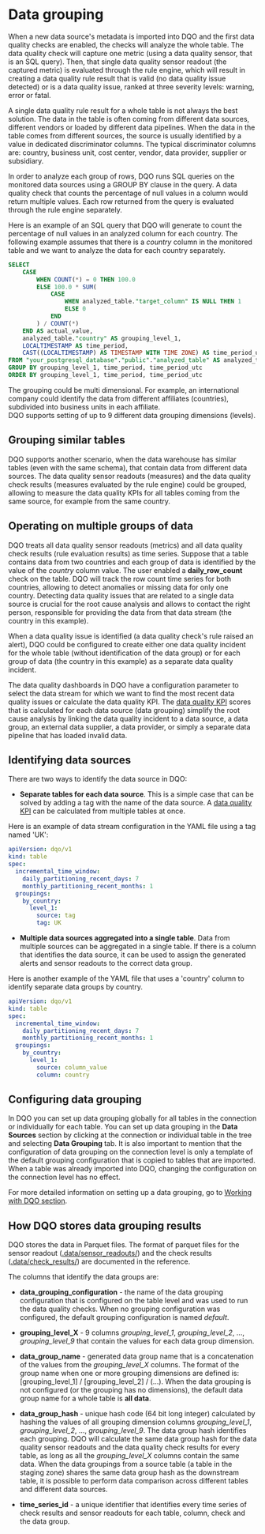 # Data grouping

When a new data source's metadata is imported into DQO and the first data quality checks are enabled, the checks will
analyze the whole table. The data quality check will capture one metric (using a data quality sensor, that is an SQL query).
Then, that single data quality sensor readout (the captured metric) is evaluated through the rule engine, which will
result in creating a data quality rule result that is valid (no data quality issue detected) or is a data quality issue, 
ranked at three severity levels: warning, error or fatal.

A single data quality rule result for a whole table is not always the best solution. The data in the table is often coming
from different data sources, different vendors or loaded by different data pipelines. When the data in the table comes from
different sources, the source is usually identified by a value in dedicated discriminator columns. The typical discriminator
columns are: country, business unit, cost center, vendor, data provider, supplier or subsidiary.

In order to analyze each group of rows, DQO runs SQL queries on the monitored data sources using a GROUP BY clause in the query.
A data quality check that counts the percentage of null values in a column would return multiple values. 
Each row returned from the query is evaluated through the rule engine separately.

Here is an example of an SQL query that DQO will generate to count the percentage of null values in an analyzed column
for each country. The following example assumes that there is a _country_ column in the monitored table and we want to
analyze the data for each country separately.

```sql hl_lines="11-11"
SELECT
    CASE
        WHEN COUNT(*) = 0 THEN 100.0
        ELSE 100.0 * SUM(
            CASE
                WHEN analyzed_table."target_column" IS NULL THEN 1
                ELSE 0
            END
        ) / COUNT(*)
    END AS actual_value,
    analyzed_table."country" AS grouping_level_1,
    LOCALTIMESTAMP AS time_period,
    CAST((LOCALTIMESTAMP) AS TIMESTAMP WITH TIME ZONE) AS time_period_utc
FROM "your_postgresql_database"."public"."analyzed_table" AS analyzed_table
GROUP BY grouping_level_1, time_period, time_period_utc
ORDER BY grouping_level_1, time_period, time_period_utc
```

The grouping could be multi dimensional. For example, an international company could identify the data from different
affiliates (countries), subdivided into business units in each affiliate.  
DQO supports setting of up to 9 different data grouping dimensions (levels).

## Grouping similar tables
DQO supports another scenario, when the data warehouse has similar tables (even with the same schema), that contain
data from different data sources. The data quality sensor readouts (measures) and the data quality check results (measures
evaluated by the rule engine) could be grouped, allowing to measure the data quality KPIs for all tables coming from the same
source, for example from the same country.

## Operating on multiple groups of data
DQO treats all data quality sensor readouts (metrics) and all data quality check results (rule evaluation results)
as time series. Suppose that a table contains data from two countries and each group of data is identified by
the value of the _country_ column value. The user enabled a **daily_row_count** check on the table.
DQO will track the row count time series for both countries, allowing to detect anomalies or missing data
for only one country. Detecting data quality issues that are related to a single data source is crucial for the root
cause analysis and allows to contact the right person, 
responsible for providing the data from that data stream (the country in this example).

When a data quality issue is identified (a data quality check's rule raised an alert), DQO could be configured
to create either one data quality incident for the whole table (without identification of the data group) or for each
group of data (the country in this example) as a separate data quality incident.

The data quality dashboards in DQO have a configuration parameter to select the data stream for which we want to
find the most recent data quality issues or calculate the data quality KPI.
The [data quality KPI](../data-quality-kpis/data-quality-kpis.md) scores that is calculated for each data source (data grouping)
simplify the root cause analysis by linking the data quality incident to a data source, a data group,
an external data supplier, a data provider, or simply a separate data pipeline that has loaded invalid data.

## Identifying data sources

There are two ways to identify the data source in DQO:

- **Separate tables for each data source**. This is a simple case that can be solved by adding a tag with the name 
of the data source. A [data quality KPI](../data-quality-kpis/data-quality-kpis.md) can be calculated from multiple 
tables at once.

Here is an example of data stream configuration in the YAML file using a tag named 'UK':

``` yaml hl_lines="7-11"
apiVersion: dqo/v1
kind: table
spec:
  incremental_time_window:
    daily_partitioning_recent_days: 7
    monthly_partitioning_recent_months: 1
  groupings:
    by_country:
      level_1:
        source: tag
        tag: UK
```

- **Multiple data sources aggregated into a single table**. Data from multiple sources can be aggregated in a single 
table. If there is a column that identifies the data source, it can be used to assign the generated alerts and sensor 
readouts to the correct data group. 

Here is another example of the YAML file that uses a 'country' column to identify separate data groups by country.

``` yaml  hl_lines="7-11"
apiVersion: dqo/v1
kind: table
spec:
  incremental_time_window:
    daily_partitioning_recent_days: 7
    monthly_partitioning_recent_months: 1
  groupings:
    by_country:
      level_1:
        source: column_value
        column: country
```

## Configuring data grouping 

In DQO you can set up data grouping globally for all tables in the connection or individually for each table.
You can set up data grouping in the **Data Sources** section by clicking at the connection or individual table in the tree and 
selecting **Data Grouping** tab.
It is also important to mention that the configuration of data grouping on the connection level
is only a template of the default grouping configuration that is copied to tables that are imported.
When a table was already imported into DQO, changing the configuration on the connection level has no effect.

For more detailed information on setting up a data grouping, go to [Working with DQO section](../../working-with-dqo/set-up-data-grouping/set-up-data-grouping.md).

## How DQO stores data grouping results
DQO stores the data in Parquet files. The format of parquet files for the sensor readout ([.data/sensor_readouts/](../../reference/parquetfiles/sensor_readouts.md))
and the check results ([.data/check_results/](../../reference/parquetfiles/check_results.md)) are documented in the reference.

The columns that identify the data groups are:
- **data_grouping_configuration** - the name of the data grouping configuration that is configured on the table level
  and was used to run the data quality checks. When no grouping configuration was configured, the default grouping configuration
  is named *default*.


- **grouping_level_X** - 9 columns *grouping_level_1*, *grouping_level_2*, ..., *grouping_level_9* that contain the 
  values for each data group dimension.


- **data_group_name** - generated data group name that is a concatenation of the values from the *grouping_level_X* columns.
  The format of the group name when one or more grouping dimensions are defined is: [grouping_level_1] / [grouping_level_2] / (...). 
  When the data grouping is not configured (or the grouping has no dimensions),
  the default data group name for a whole table is **all data**. 


- **data_group_hash** - unique hash code (64 bit long integer) calculated by hashing the values of all grouping
  dimension columns *grouping_level_1*, *grouping_level_2*, ..., *grouping_level_9*. 
  The data group hash identifies each grouping. DQO will calculate the same data group hash for the data quality sensor
  readouts and the data quality check results for every table, as long as all the *grouping_level_X* columns
  contain the same data. When the data groupings from a source table (a table in the staging zone) shares the same
  data group hash as the downstream table, it is possible to perform data comparison across different tables and different
  data sources.


- **time_series_id** - a unique identifier that identifies every time series of check results and sensor readouts
  for each table, column, check and the data group.  